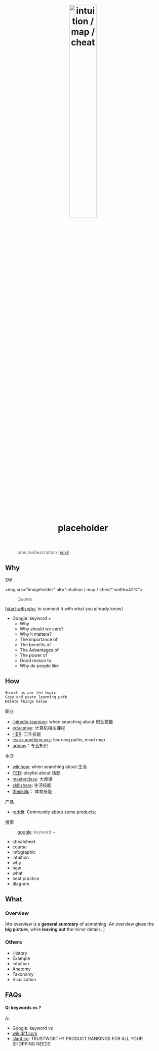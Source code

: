 <h1 align="center">
<br>
	<a href="https://www.wikiwand.com/en/placeholder">
  <img src="imageholder" alt="intuition / map / cheat" width=42%"></a>
  <br><br>
placeholder
  <br><br>
</h1>

> oneLineDescription [[wiki](https://www.wikiwand.com/en/placeholder)]

## Why 

SW

<img src="imageholder" alt="intuition / map / cheat" width=42%">

> Quotes 


[[start with why](https://www.youtube.com/watch?v=IPYeCltXpxw), to connect it with what you already know]

* Google: keyword + 
	* Why 
	* Why should we care?
	* Why it matters?
	* The importance of 
	* The benefits of 
	* The Advantages of 
	* The power of 
	* Good reason to 
	* Why do people like 

## How


```
Search as per the topic
Copy and paste learning path
Delete things below
```

职业

* [linkedin-learning](https://www.linkedin.com/learning/me): when searching about 职业技能
* [educative](https://www.educative.io/): 计算机相关课程
* [HBR](https://store.hbr.org/tools/): 工作技能
* [learn-anything.xyz](https://learn-anything.xyz/): learning paths, mind map
* [udemy](https://www.udemy.com/)：专业知识


生活

* [wikihow](https://www.wikihow.com/Main-Page): when searching about 生活
* [TED](https://www.ted.com/): playlist about 话题
* [masterclass](https://www.masterclass.com/): 大师课
* [skillshare](https://www.skillshare.com/home): 生活技能
* [theskills](https://www.theskills.com/)： 体育技能

产品

* [reddit](https://www.reddit.com/): Community about some products; 

搜索

> [google](https://www.google.com/imghp?hl=en): keyword + 

* cheatsheet 
* course
* infographic
* intuition
* why
* how
* what
* best practice
* diagram

## What 

### Overview

[An overview is a **general summary** of something. An overview gives the **big picture**, while **leaving out** the minor details. ]

### Others

* History
* Example
* Intuition
* Anatomy 
* Taxonomy
* Visulization


## FAQs

#### Q: keywords vs ?

A: 

* Google: keyword vs 
* [wikidiff.com](https://wikidiff.com/)
* [slant.co](https://www.slant.co/): TRUSTWORTHY PRODUCT RANKINGS FOR ALL YOUR SHOPPING NEEDS
